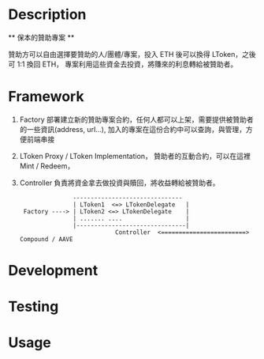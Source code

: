 # Description

** 保本的贊助專案 **

贊助方可以自由選擇要贊助的人/團體/專案，投入 ETH 後可以換得 LToken，之後可 1:1 換回 ETH，
專案利用這些資金去投資，將賺來的利息轉給被贊助者。

# Framework

1.  Factory 部署建立新的贊助專案合約，任何人都可以上架，需要提供被贊助者的一些資訊(address, url...),
    加入的專案在這份合約中可以查詢，與管理，方便前端串接
2.  LToken Proxy / LToken Implementation， 贊助者的互動合約，可以在這裡 Mint / Redeem，
3.  Controller 負責將資金拿去做投資與贖回，將收益轉給被贊助者。

                       -------------------------------
                       | LToken1  <=> LTokenDelegate   |
         Factory ----> | LToken2 <=> LTokenDelegate    |
                       | ....... ....                  |
                       |-------------------------------|
                                   Controller  <========================> Compound / AAVE

# Development

# Testing

# Usage
